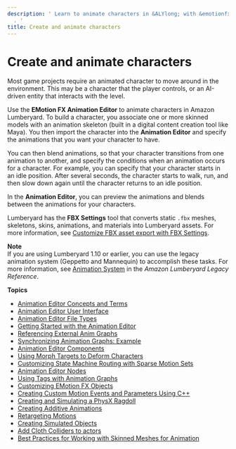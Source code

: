 ```yaml
---
description: ' Learn to animate characters in &ALYlong; with &emotionfx; &animation-editor;
  . '
title: Create and animate characters
---
```

# Create and animate characters<a name="char-intro"></a>

Most game projects require an animated character to move around in the environment\. This may be a character that the player controls, or an AI\-driven entity that interacts with the level\.

Use the **EMotion FX Animation Editor** to animate characters in Amazon Lumberyard\. To build a character, you associate one or more skinned models with an animation skeleton \(built in a digital content creation tool like Maya\)\. You then import the character into the **Animation Editor** and specify the animations that you want your character to have\.

You can then blend animations, so that your character transitions from one animation to another, and specify the conditions when an animation occurs for a character\. For example, you can specify that your character starts in an idle position\. After several seconds, the character starts to walk, run, and then slow down again until the character returns to an idle position\.

In the **Animation Editor**, you can preview the animations and blends between the animations for your characters\. 

Lumberyard has the **FBX Settings** tool that converts static `.fbx` meshes, skeletons, skins, animations, and materials into Lumberyard assets\. For more information, see [Customize FBX asset export with FBX Settings](fbx-intro.md)\.

**Note**  
If you are using Lumberyard 1\.10 or earlier, you can use the legacy animation system \(Geppetto and Mannequin\) to accomplish these tasks\. For more information, see [Animation System](https://docs.aws.amazon.com/lumberyard/latest/legacyreference/char-legacy-intro.html) in the *Amazon Lumberyard Legacy Reference*\.

**Topics**
+ [Animation Editor Concepts and Terms](char-animation-editor-concepts-and-terms.md)
+ [Animation Editor User Interface](animation-editor-user-interface.md)
+ [Animation Editor File Types](char-animation-editor-file-types.md)
+ [Getting Started with the Animation Editor](animation-editor-quick-start.md)
+ [Referencing External Anim Graphs](referencing-character-animation-editor-anim-graph.md)
+ [Synchronizing Animation Graphs: Example](char-animation-editor-sync-graph.md)
+ [Animation Editor Components](char-animation-editor-components.md)
+ [Using Morph Targets to Deform Characters](animation-editor-using-morph-targets-to-deform-characters.md)
+ [Customizing State Machine Routing with Sparse Motion Sets](animation-editor-customizing-state-machines-with-sparse-motion-sets.md)
+ [Animation Editor Nodes](animation-editor-node.md)
+ [Using Tags with Animation Graphs](animation-editor-using-tags.md)
+ [Customizing EMotion FX Objects](animation-editor-customizing-emotionfx-objects.md)
+ [Creating Custom Motion Events and Parameters Using C\+\+](char-animation-editor-custom-events-parameters.md)
+ [Creating and Simulating a PhysX Ragdoll](animation-editor-creating-and-simulating-physx-ragdoll.md)
+ [Creating Additive Animations](char-fbx-importer-motion-additive.md)
+ [Retargeting Motions](animation-editor-retargeting-animations.md)
+ [Creating Simulated Objects](animation-editor-creating-simulated-objects.md)
+ [Add Cloth Colliders to actors](char_animation_add_cloth_colliders.md)
+ [Best Practices for Working with Skinned Meshes for Animation](best-practices-for-working-with-meshes-for-animations.md)